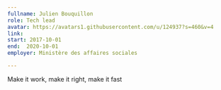 ```yaml
---
fullname: Julien Bouquillon
role: Tech lead
avatar: https://avatars1.githubusercontent.com/u/124937?s=460&v=4
link:
start: 2017-10-01
end:  2020-10-01
employer: Ministère des affaires sociales

---
```


Make it work, make it right, make it fast
